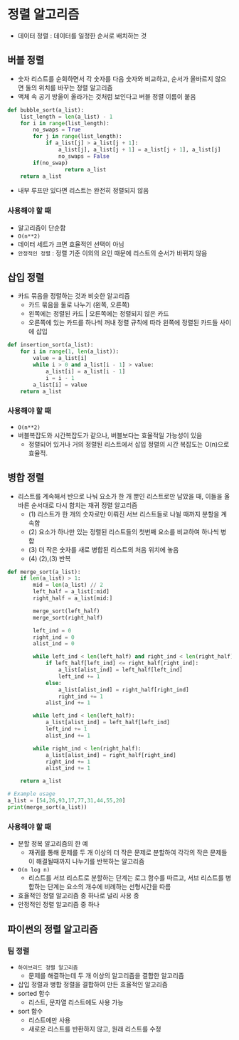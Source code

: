 # 정렬 알고리즘
- 데이터 정렬 : 데이터를 일정한 순서로 배치하는 것
## 버블 정렬
- 숫자 리스트를 순회하면서 각 숫자를 다음 숫자와 비교하고, 순서가 올바르지 않으면 둘의 위치를 바꾸는 정렬 알고리즘
- 액체 속 공기 방울이 올라가는 것처럼 보인다고 버블 정렬 이름이 붙음
```python
def bubble_sort(a_list):
    list_length = len(a_list) - 1
    for i in range(list_length):
        no_swaps = True
        for j in range(list_length):
            if a_list[j] > a_list[j + 1]:
                a_list[j], a_list[j + 1] = a_list[j + 1], a_list[j]
                no_swaps = False
        if(no_swap)
                  return a_list
    return a_list
```
- 내부 루프만 있다면 리스트는 완전히 정렬되지 않음
### 사용해야 할 때
- 알고리즘이 단순함
- `O(n**2)`
- 데이터 세트가 크면 효율적인 선택이 아님
- `안정적인 정렬` : 정렬 기준 이외의 요인 때문에 리스트의 순서가 바뀌지 않음

## 삽입 정렬
- 카드 묶음을 정렬하는 것과 비슷한 알고리즘
  - 카드 묶음을 둘로 나누기 (왼쪽, 오른쪽)
  - 왼쪽에는 정렬된 카드 | 오른쪽에는 정렬되지 않은 카드
  - 오른쪽에 있는 카드를 하나씩 꺼내 정렬 규칙에 따라 왼쪽에 정렬된 카드들 사이에 삽입

```python
def insertion_sort(a_list):
    for i in range(1, len(a_list)):
        value = a_list[i]
        while i > 0 and a_list[i - 1] > value:
            a_list[i] = a_list[i - 1]
            i = i - 1
        a_list[i] = value
    return a_list

```
### 사용해야 할 때
- `O(n**2)`
- 버블복잡도와 시간복잡도가 같으나, 버블보다는 효율적일 가능성이 있음
  - 정렬되어 있거나 거의 정렬된 리스트에서 삽입 정렬의 시간 복잡도는 O(n)으로 효율적.
## 병합 정렬
- 리스트를 계속해서 반으로 나눠 요소가 한 개 뿐인 리스트로만 남았을 때, 이들을 올바른 순서대로 다시 합치는 재귀 정렬 알고리즘
  - (1) 리스트가 한 개의 숫자로만 이뤄진 서브 리스트들로 나뉠 때까지 분할을 계속함
  - (2) 요소가 하나만 있는 정렬된 리스트들의 첫번째 요소를 비교하여 하나씩 병합
  - (3) 더 작은 숫자를 새로 병합된 리스트의 처음 위치에 놓음
  - (4) (2),(3) 반복
```python
def merge_sort(a_list):
    if len(a_list) > 1:
        mid = len(a_list) // 2
        left_half = a_list[:mid]
        right_half = a_list[mid:]

        merge_sort(left_half)
        merge_sort(right_half)

        left_ind = 0
        right_ind = 0
        alist_ind = 0

        while left_ind < len(left_half) and right_ind < len(right_half):
            if left_half[left_ind] <= right_half[right_ind]:
                a_list[alist_ind] = left_half[left_ind]
                left_ind += 1
            else:
                a_list[alist_ind] = right_half[right_ind]
                right_ind += 1
            alist_ind += 1

        while left_ind < len(left_half):
            a_list[alist_ind] = left_half[left_ind]
            left_ind += 1
            alist_ind += 1

        while right_ind < len(right_half):
            a_list[alist_ind] = right_half[right_ind]
            right_ind += 1
            alist_ind += 1

    return a_list

# Example usage
a_list = [54,26,93,17,77,31,44,55,20]
print(merge_sort(a_list))

```
### 사용해야 할 때
- 분할 정복 알고리즘의 한 예
  - 재귀를 통해 문제를 두 개 이상의 더 작은 문제로 분할하여 각각의 작은 문제들이 해결될때까지 나누기를 반복하는 알고리즘
- `O(n log n)`
  - 리스트를 서브 리스트로 분할하는 단계는 로그 함수를 따르고, 서브 리스트를 병합하는 단계는 요소의 개수에 비례하는 선형시간을 따름
- 효율적인 정렬 알고리즘 중 하나로 널리 사용 중
- 안정적인 정렬 알고리즘 중 하나

## 파이썬의 정렬 알고리즘
### 팀 정렬
- `하이브리드 정렬 알고리즘`
  - 문제를 해결하는데 두 개 이상의 알고리즘을 결합한 알고리즘
- 삽입 정렬과 병합 정렬을 결합하여 만든 효율적인 알고리즘
- sorted 함수
  - 리스트, 문자열 리스트에도 사용 가능
- sort 함수
  - 리스트에만 사용
  - 새로운 리스트를 반환하지 않고, 원래 리스트를 수정
